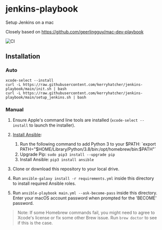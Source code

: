 # jenkins-playbook

Setup Jenkins on a mac

Closely based on https://github.com/geerlingguy/mac-dev-playbook


![CI](https://github.com/kerryhatcher/jenkins-playbook/actions/workflows/ci.yml/badge.svg?branch=main)


## Installation

### Auto 

```
xcode-select --install
curl -L https://raw.githubusercontent.com/kerryhatcher/jenkins-playbook/main/init.sh | bash
curl -L https://raw.githubusercontent.com/kerryhatcher/jenkins-playbook/main/setup_jenkins.sh | bash
```

### Manual


  1. Ensure Apple's command line tools are installed (`xcode-select --install` to launch the installer).
  2. [Install Ansible](https://docs.ansible.com/ansible/latest/installation_guide/index.html):

     1. Run the following command to add Python 3 to your $PATH: `export PATH="$HOME/Library/Python/3.8/bin:/opt/homebrew/bin:$PATH"`
     2. Upgrade Pip: `sudo pip3 install --upgrade pip`
     3. Install Ansible: `pip3 install ansible`

  3. Clone or download this repository to your local drive.
  4. Run `ansible-galaxy install -r requirements.yml` inside this directory to install required Ansible roles.
  5. Run `ansible-playbook main.yml --ask-become-pass` inside this directory. Enter your macOS account password when prompted for the 'BECOME' password.

> Note: If some Homebrew commands fail, you might need to agree to Xcode's license or fix some other Brew issue. Run `brew doctor` to see if this is the case.